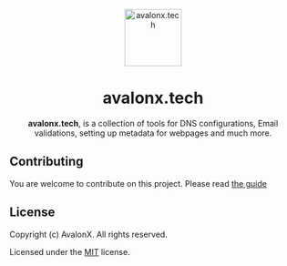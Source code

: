 <p align="center">
  <a href="https://avalonx.tech" target="_blank">
    <img alt="avalonx.tech" width="100" src="https://user-images.githubusercontent.com/30201930/139417412-2038e90e-86a9-4fb9-b577-e81c93020ba5.png" />
  </a>
</p>

<h1 align="center">
  avalonx.tech
</h1>

<p align="center"><strong>avalonx.tech</strong>, is a collection of tools for DNS configurations, Email validations, setting up metadata for webpages and much more.</p>

## Contributing

You are welcome to contribute on this project. Please read [the guide](/CONTRIBUTING.md)

## License

Copyright (c) AvalonX. All rights reserved.

Licensed under the [MIT](LICENSE.txt) license.
